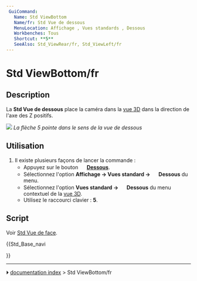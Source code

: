 ```yaml
---
 GuiCommand:
   Name: Std ViewBottom
   Name/fr: Std Vue de dessous
   MenuLocation: Affichage , Vues standards , Dessous
   Workbenches: Tous
   Shortcut: **5**
   SeeAlso: Std_ViewRear/fr, Std_ViewLeft/fr
---
```


# Std ViewBottom/fr

## Description

La **Std Vue de dessous** place la caméra dans la [vue 3D](3D_view/fr.md) dans la direction de l\'axe des Z positifs.

![](images/FreeCAD_views_rear.svg ) 
*La flèche 5 pointe dans le sens de la vue de dessous*



## Utilisation

1.  Il existe plusieurs façons de lancer la commande :
    -   Appuyez sur le bouton **<img src="images/Std_ViewBottom.svg" width=16px> [Dessous](Std_ViewBottom/fr.md)**.
    -   Sélectionnez l\'option **Affichage → Vues standard → <img src="images/Std_ViewBottom.svg" width=16px> Dessous** du menu.
    -   Sélectionnez l\'option **Vues standard → <img src="images/Std_ViewBottom.svg" width=16px> Dessous** du menu contextuel de la [vue 3D](3D_view/fr.md).
    -   Utilisez le raccourci clavier : **5**.



## Script

Voir [Std Vue de face](Std_ViewFront/fr#Script.md).





{{Std_Base_navi

}}



---
⏵ [documentation index](../README.md) > Std ViewBottom/fr

